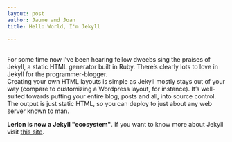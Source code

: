 ```yaml
---
layout: post
author: Jaume and Joan
title: Hello World, I'm Jekyll

---
```

<br />
For some time now I’ve been  hearing fellow dweebs sing the praises of Jekyll, a static HTML generator built in Ruby. There’s clearly lots to love in Jekyll for the programmer-blogger.  
<br />
Creating your own HTML layouts is simple as Jekyll mostly stays out of your way (compare to customizing a Wordpress layout, for instance). It’s well-suited towards putting your entire blog, posts and all, into source control. The output is just static HTML, so you can deploy to just about any web server known to man.  
  
**Lerion is now a Jekyll "ecosystem"**. If you want to know more about Jekyll visit [this site](http://cobyism.com/jekyll/docs/home/).
<br />
<br />
